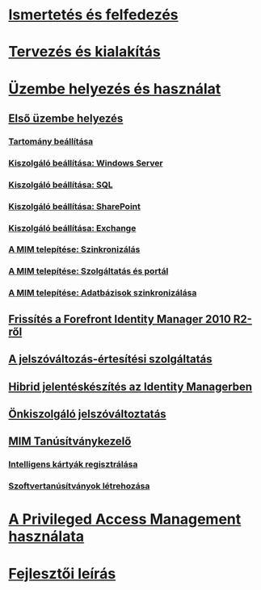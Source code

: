 # [Ismertetés és felfedezés](/microsoft-identity-manager/understand-explore/microsoft-identity-manager-2016)
# [Tervezés és kialakítás](/microsoft-identity-manager/plan-design/microsoft-identity-manager-2016-supported-platforms)
# [Üzembe helyezés és használat](microsoft-identity-manager-deploy.md)
## [Első üzembe helyezés](microsoft-identity-manager-deploy.md)
### [Tartomány beállítása](preparing-domain.md)
### [Kiszolgáló beállítása: Windows Server](prepare-server-ws2012r2.md)
### [Kiszolgáló beállítása: SQL](prepare-server-sql2014.md)
### [Kiszolgáló beállítása: SharePoint](prepare-server-sharepoint.md)
### [Kiszolgáló beállítása: Exchange](prepare-server-exchange.md)
### [A MIM telepítése: Szinkronizálás](install-mim-sync.md)
### [A MIM telepítése: Szolgáltatás és portál](install-mim-service-portal.md)
### [A MIM telepítése: Adatbázisok szinkronizálása](install-mim-sync-ad-service.md)
## [Frissítés a Forefront Identity Manager 2010 R2-ről](microsoft-identity-manager-2016-upgrade-from-fim-2010-R2.md)
## [A jelszóváltozás-értesítési szolgáltatás](deploying-mim-password-change-notification-service-on-domain-controller.md)
## [Hibrid jelentéskészítés az Identity Managerben](working-with-identity-manager-hybrid-reporting.md)
## [Önkiszolgáló jelszóváltoztatás](working-with-self-service-password-reset.md)
## [MIM Tanúsítványkezelő](working-with-mim-certificate-manager.md)
### [Intelligens kártyák regisztrálása](certificate-manager-for-non-administrators.md)
### [Szoftvertanúsítványok létrehozása](certificate-manager-for-software-certificates.md)
# [A Privileged Access Management használata](/microsoft-identity-manager/pam/privileged-identity-management-for-active-directory-domain-services)
# [Fejlesztői leírás](/microsoft-identity-manager/reference/microsoft-identity-manager-2016-developer-reference)


<!--HONumber=Jul16_HO3-->


